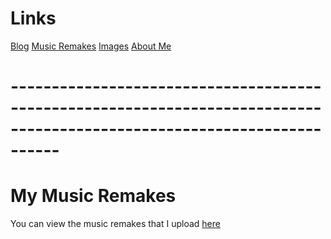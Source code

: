 # **Links**
[Blog](https://bakunet.me)
[Music Remakes](https://bakunet.me/music.html)
[Images](https://bakunet.me/images.html)
[About Me](https://bakunet.me/about.html)

# **------------------------------------------------------------------------------------------------------------------------**

# **My Music Remakes**

You can view the music remakes that I upload [here](https://b3.bakunet.me/music)
